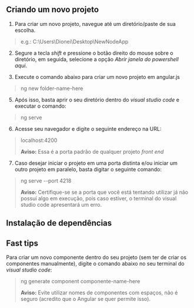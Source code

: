 ## Criando um novo projeto

1. Para criar um novo projeto, navegue até um diretório/paste de sua escolha.

> e.g.: C:\Users\Dionei\Desktop\NewNodeApp

2. Segure a tecla *shift* e pressione o botão direito do mouse sobre o diretório, em seguida, selecione a opção *Abrir janela do powershell aqui*.

4. Execute o comando abaixo para criar um novo projeto em angular.js

> ng new folder-name-here

5. Após isso, basta aprir o seu diretório dentro do *visual studio code* e executar o comando:

> ng serve

6. Acesse seu navegador e digite o seguinte endereço na URL:

> localhost:4200
>
> **Aviso:** Essa é a porta padrão de qualquer projeto *front end*

7. Caso desejar iniciar o projeto em uma porta distinta e/ou iniciar um outro projeto em paralelo, basta digitar o seguinte comando:

> ng serve --port 4218
> 
> **Aviso:** Certifique-se se a porta que você está tentando utilizar já não possuí algo em execução, pois caso estiver, o terminal do visual studio code apresentará um erro.


## Instalação de dependências


## Fast tips

Para criar um novo componente dentro do seu projeto (sem ter de criar os componentes manualmente), digite o comando abaixo no seu terminal do *visual studio code*:

> ng generate component componente-name-here
>
> **Aviso:** Evite utilizar nomes de componentes com espaços, não é seguro (acredito que o Angular se quer permite isso).
